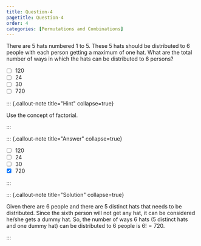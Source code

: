 ```yaml
---
title: Question-4
pagetitle: Question-4
order: 4
categories: [Permutations and Combinations]
---
```

There are 5 hats numbered 1 to 5. These 5 hats should be distributed to 6 people with each person getting a maximum of one hat. What are the total number of ways in which the hats can be distributed to 6 persons?

- [ ] 120
- [ ] 24
- [ ] 30
- [ ] 720

::: {.callout-note title="Hint" collapse=true}

Use the concept of factorial.

:::

::: {.callout-note title="Answer" collapse=true}


- [ ] 120
- [ ] 24
- [ ] 30
- [x] 720

:::

::: {.callout-note title="Solution" collapse=true}

Given there are 6 people and there are 5 distinct hats that needs to be distributed.
Since the sixth person will not get any hat, it can be considered he/she gets a dummy
hat. So, the number of ways 6 hats (5 distinct hats and one dummy hat) can be distributed
to 6 people is $6!=720$.

:::